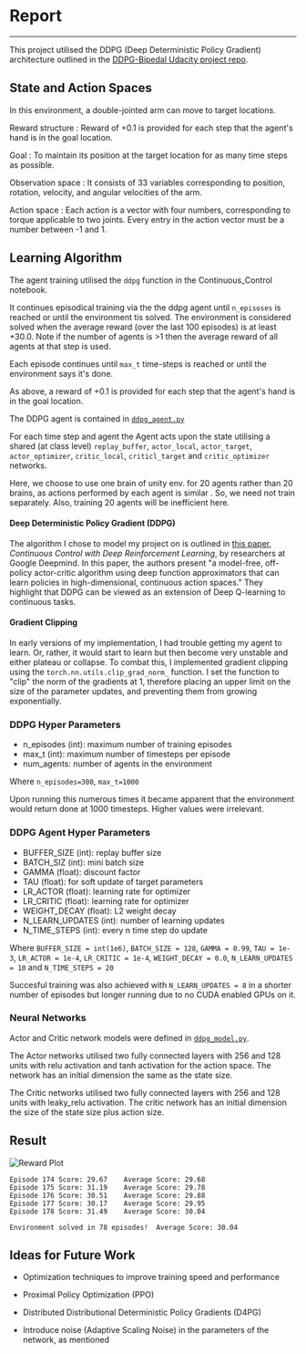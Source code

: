 # Report
---
This project utilised the DDPG (Deep Deterministic Policy Gradient) architecture outlined in the [DDPG-Bipedal Udacity project repo](https://github.com/udacity/deep-reinforcement-learning/tree/master/ddpg-bipedal).

## State and Action Spaces
In this environment, a double-jointed arm can move to target locations.  

Reward structure : Reward of +0.1 is provided for each step that the agent's hand is in the goal location. 

Goal : To maintain its position at the target location for as many time steps as possible.

Observation space : It consists of 33 variables corresponding to position, rotation, velocity, and angular velocities of the arm. 

Action space : Each action is a vector with four numbers, corresponding to torque applicable to two joints. Every entry in the action vector must be a number between -1 and 1.

## Learning Algorithm

The agent training utilised the `ddpg` function in the Continuous_Control notebook.

It continues episodical training via the the ddpg agent until `n_episoses` is reached or until the environment tis solved. The  environment is considered solved when the average reward (over the last 100 episodes) is at least +30.0. Note if the number of agents is >1 then the average reward of all agents at that step is used.

Each episode continues until `max_t` time-steps is reached or until the environment says it's done.

As above, a reward of +0.1 is provided for each step that the agent's hand is in the goal location.

The DDPG agent is contained in [`ddpg_agent.py`](https://github.com/hortovanyi/DRLND-Continuous-Control/blob/master/ddpg_agent.py)

For each time step and agent the Agent acts upon the state utilising a shared (at class level) `replay_buffer`, `actor_local`, `actor_target`, `actor_optimizer`, `critic_local`, `criticl_target` and `critic_optimizer` networks.

Here, we choose to use one brain of unity env. for 20 agents rather than 20 brains, as actions performed by each agent is similar . So, we need not train separately. Also, training 20 agents will be inefficient here.

#### Deep Deterministic Policy Gradient (DDPG)

The algorithm I chose to model my project on is outlined in [this paper](https://arxiv.org/pdf/1509.02971.pdf), *Continuous Control with Deep Reinforcement Learning*, by researchers at Google Deepmind. In this paper, the authors present  "a model-free, off-policy actor-critic algorithm using deep function  approximators that can learn policies in high-dimensional, continuous  action spaces." They highlight that DDPG can be viewed as an extension  of Deep Q-learning to continuous tasks. 

#### Gradient Clipping

In early versions of my implementation, I had trouble getting my  agent to learn. Or, rather, it would start to learn but then become very unstable and either plateau or collapse. To combat this, I implemented gradient clipping using the `torch.nn.utils.clip_grad_norm_` function. I set the function to "clip" the norm of the gradients at 1,  therefore placing an upper limit on the size of the parameter updates,  and preventing them from growing exponentially. 

### DDPG Hyper Parameters

- n_episodes (int): maximum number of training episodes
- max_t (int): maximum number of timesteps per episode
- num_agents: number of agents in the environment

Where
`n_episodes=300`, `max_t=1000`

Upon running this numerous times it became apparent that the environment would return done at 1000 timesteps. Higher values were irrelevant.

### DDPG Agent Hyper Parameters

- BUFFER_SIZE (int): replay buffer size
- BATCH_SIZ (int): mini batch size
- GAMMA (float): discount factor
- TAU (float): for soft update of target parameters
- LR_ACTOR (float): learning rate for optimizer
- LR_CRITIC (float): learning rate for optimizer
- WEIGHT_DECAY (float): L2 weight decay
- N_LEARN_UPDATES (int): number of learning updates
- N_TIME_STEPS (int): every n time step do update

Where 
`BUFFER_SIZE = int(1e6)`, `BATCH_SIZE = 128`, `GAMMA = 0.99`, `TAU = 1e-3`, `LR_ACTOR = 1e-4`, `LR_CRITIC = 1e-4`, `WEIGHT_DECAY = 0.0`, `N_LEARN_UPDATES = 10` and `N_TIME_STEPS = 20`

Succesful training was also achieved with `N_LEARN_UPDATES = 8` in a shorter number of episodes but longer running due to no CUDA enabled GPUs on it. 

### Neural Networks

Actor and Critic network models were defined in [`ddpg_model.py`](https://github.com/hortovanyi/DRLND-Continuous-Control/blob/master/ddpg_model.py).

The Actor networks utilised two fully connected layers with 256 and 128 units with relu activation and tanh activation for the action space. The network has an initial dimension the same as the state size.

The Critic networks utilised two fully connected layers with 256 and 128 units with leaky_relu activation. The critic network has  an initial dimension the size of the state size plus action size.

## Result
![Reward Plot](https://github.com/hortovanyi/DRLND-Continuous-Control/blob/master/output/result.png?raw=true)

```
Episode 174	Score: 29.67	Average Score: 29.68
Episode 175	Score: 31.19	Average Score: 29.78
Episode 176	Score: 30.51	Average Score: 29.88
Episode 177	Score: 30.17	Average Score: 29.95
Episode 178	Score: 31.49	Average Score: 30.04

Environment solved in 78 episodes!	Average Score: 30.04
```

## Ideas for Future Work
- Optimization techniques to improve training speed and performance

- Proximal Policy Optimization (PPO) 

- Distributed Distributional Deterministic Policy Gradients (D4PG) 

- Introduce noise (Adaptive Scaling Noise) in the parameters of the network, as mentioned

  [here]: https://openai.com/blog/better-exploration-with-parameter-noise/	"."

  

  

